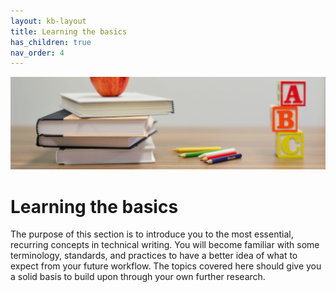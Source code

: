 ```yaml
---
layout: kb-layout
title: Learning the basics
has_children: true
nav_order: 4
---
```


![Learning the basics](../images/basics.png)

# Learning the basics

The purpose of this section is to introduce you to the most essential, recurring concepts in technical writing. You will become familiar with some terminology, standards, and practices to have a better idea of what to expect from your future workflow. The topics covered here should give you a solid basis to build upon through your own further research.

